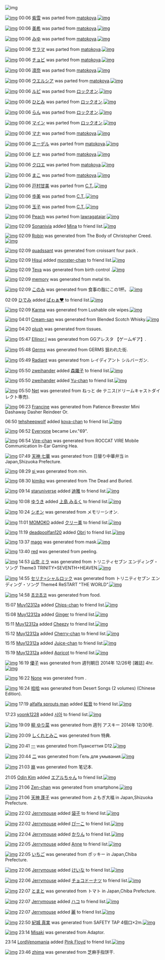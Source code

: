 ![img](http://gdrive-cdn.herokuapp.com/get/0B-nxIpt4DE2TdGhPalFPcFpSY0E/512px-barcode.png)

[![img](http://www.deviantsart.com/1a6hi52.png)](http://www.barcodekanojo.com/kanojo/2558463/%E7%B4%AB%E9%9B%AA) 00:06 [紫雪](http://www.barcodekanojo.com/kanojo/2558463/%E7%B4%AB%E9%9B%AA) was parted from [matokoya](http://www.barcodekanojo.com/kanojo/2558463/%E7%B4%AB%E9%9B%AA).[![img](http://www.deviantsart.com/2qe0j45.jpeg)](http://www.barcodekanojo.com/user/24932/matokoya) 

[![img](http://www.deviantsart.com/1b6iqr9.png)](http://www.barcodekanojo.com/kanojo/1666515/%E7%BE%8E%E5%B8%8C) 00:06 [美希](http://www.barcodekanojo.com/kanojo/1666515/%E7%BE%8E%E5%B8%8C) was parted from [matokoya](http://www.barcodekanojo.com/kanojo/1666515/%E7%BE%8E%E5%B8%8C).[![img](http://www.deviantsart.com/2qe0j45.jpeg)](http://www.barcodekanojo.com/user/24932/matokoya) 

[![img](http://www.deviantsart.com/toib5a.png)](http://www.barcodekanojo.com/kanojo/1786671/%E3%81%BF%E3%82%86) 00:06 [みゆ](http://www.barcodekanojo.com/kanojo/1786671/%E3%81%BF%E3%82%86) was parted from [matokoya](http://www.barcodekanojo.com/kanojo/1786671/%E3%81%BF%E3%82%86).[![img](http://www.deviantsart.com/2qe0j45.jpeg)](http://www.barcodekanojo.com/user/24932/matokoya) 

[![img](http://www.deviantsart.com/2lq10qf.png)](http://www.barcodekanojo.com/kanojo/3097957/%E3%82%B5%E3%83%A9%E3%83%9E) 00:06 [サラマ](http://www.barcodekanojo.com/kanojo/3097957/%E3%82%B5%E3%83%A9%E3%83%9E) was parted from [matokoya](http://www.barcodekanojo.com/kanojo/3097957/%E3%82%B5%E3%83%A9%E3%83%9E).[![img](http://www.deviantsart.com/2qe0j45.jpeg)](http://www.barcodekanojo.com/user/24932/matokoya) 

[![img](http://www.deviantsart.com/34mi8uk.png)](http://www.barcodekanojo.com/kanojo/2355271/%E3%83%81%E3%83%A7%E3%83%93) 00:06 [チョビ](http://www.barcodekanojo.com/kanojo/2355271/%E3%83%81%E3%83%A7%E3%83%93) was parted from [matokoya](http://www.barcodekanojo.com/kanojo/2355271/%E3%83%81%E3%83%A7%E3%83%93).[![img](http://www.deviantsart.com/2qe0j45.jpeg)](http://www.barcodekanojo.com/user/24932/matokoya) 

[![img](http://www.deviantsart.com/tuj3m4.png)](http://www.barcodekanojo.com/kanojo/1820326/%E5%87%9B%E5%A5%88) 00:06 [凛奈](http://www.barcodekanojo.com/kanojo/1820326/%E5%87%9B%E5%A5%88) was parted from [matokoya](http://www.barcodekanojo.com/kanojo/1820326/%E5%87%9B%E5%A5%88).[![img](http://www.deviantsart.com/2qe0j45.jpeg)](http://www.barcodekanojo.com/user/24932/matokoya) 

[![img](http://www.deviantsart.com/1rjiagc.png)](http://www.barcodekanojo.com/kanojo/2294108/%E3%82%A6%E3%82%A8%E3%83%AB%E3%82%B7%E3%82%A2) 00:06 [ウエルシア](http://www.barcodekanojo.com/kanojo/2294108/%E3%82%A6%E3%82%A8%E3%83%AB%E3%82%B7%E3%82%A2) was parted from [matokoya](http://www.barcodekanojo.com/kanojo/2294108/%E3%82%A6%E3%82%A8%E3%83%AB%E3%82%B7%E3%82%A2).[![img](http://www.deviantsart.com/2qe0j45.jpeg)](http://www.barcodekanojo.com/user/24932/matokoya) 

[![img](http://www.deviantsart.com/17h0q6f.png)](http://www.barcodekanojo.com/kanojo/3060664/%E3%83%AB%E3%83%94) 00:06 [ルピ](http://www.barcodekanojo.com/kanojo/3060664/%E3%83%AB%E3%83%94) was parted from [ロックオン](http://www.barcodekanojo.com/kanojo/3060664/%E3%83%AB%E3%83%94).[![img](http://www.deviantsart.com/2musf1g.jpeg)](http://www.barcodekanojo.com/user/241643/%E3%83%AD%E3%83%83%E3%82%AF%E3%82%AA%E3%83%B3) 

[![img](http://www.deviantsart.com/21l1a9g.png)](http://www.barcodekanojo.com/kanojo/3060637/%E3%81%B2%E3%81%A8%E3%81%BF) 00:06 [ひとみ](http://www.barcodekanojo.com/kanojo/3060637/%E3%81%B2%E3%81%A8%E3%81%BF) was parted from [ロックオン](http://www.barcodekanojo.com/kanojo/3060637/%E3%81%B2%E3%81%A8%E3%81%BF).[![img](http://www.deviantsart.com/2musf1g.jpeg)](http://www.barcodekanojo.com/user/241643/%E3%83%AD%E3%83%83%E3%82%AF%E3%82%AA%E3%83%B3) 

[![img](http://www.deviantsart.com/1a6cmdt.png)](http://www.barcodekanojo.com/kanojo/3060662/%E3%82%89%E3%82%93) 00:06 [らん](http://www.barcodekanojo.com/kanojo/3060662/%E3%82%89%E3%82%93) was parted from [ロックオン](http://www.barcodekanojo.com/kanojo/3060662/%E3%82%89%E3%82%93).[![img](http://www.deviantsart.com/2musf1g.jpeg)](http://www.barcodekanojo.com/user/241643/%E3%83%AD%E3%83%83%E3%82%AF%E3%82%AA%E3%83%B3) 

[![img](http://www.deviantsart.com/24jp58k.png)](http://www.barcodekanojo.com/kanojo/3053598/%E3%83%9E%E3%82%A4%E3%83%B3) 00:06 [マイン](http://www.barcodekanojo.com/kanojo/3053598/%E3%83%9E%E3%82%A4%E3%83%B3) was parted from [ロックオン](http://www.barcodekanojo.com/kanojo/3053598/%E3%83%9E%E3%82%A4%E3%83%B3).[![img](http://www.deviantsart.com/2musf1g.jpeg)](http://www.barcodekanojo.com/user/241643/%E3%83%AD%E3%83%83%E3%82%AF%E3%82%AA%E3%83%B3) 

[![img](http://www.deviantsart.com/39pppi4.png)](http://www.barcodekanojo.com/kanojo/2257694/%E3%83%9E%E3%83%8A) 00:06 [マナ](http://www.barcodekanojo.com/kanojo/2257694/%E3%83%9E%E3%83%8A) was parted from [matokoya](http://www.barcodekanojo.com/kanojo/2257694/%E3%83%9E%E3%83%8A).[![img](http://www.deviantsart.com/2qe0j45.jpeg)](http://www.barcodekanojo.com/user/24932/matokoya) 

[![img](http://www.deviantsart.com/171kcc9.png)](http://www.barcodekanojo.com/kanojo/1808751/%E3%82%A8%E3%83%BC%E3%83%87%E3%83%AB) 00:06 [エーデル](http://www.barcodekanojo.com/kanojo/1808751/%E3%82%A8%E3%83%BC%E3%83%87%E3%83%AB) was parted from [matokoya](http://www.barcodekanojo.com/kanojo/1808751/%E3%82%A8%E3%83%BC%E3%83%87%E3%83%AB).[![img](http://www.deviantsart.com/2qe0j45.jpeg)](http://www.barcodekanojo.com/user/24932/matokoya) 

[![img](http://www.deviantsart.com/3lt8k7.png)](http://www.barcodekanojo.com/kanojo/2592108/%E3%83%92%E3%83%8A) 00:06 [ヒナ](http://www.barcodekanojo.com/kanojo/2592108/%E3%83%92%E3%83%8A) was parted from [matokoya](http://www.barcodekanojo.com/kanojo/2592108/%E3%83%92%E3%83%8A).[![img](http://www.deviantsart.com/2qe0j45.jpeg)](http://www.barcodekanojo.com/user/24932/matokoya) 

[![img](http://www.deviantsart.com/2177idt.png)](http://www.barcodekanojo.com/kanojo/3149633/%E3%82%AF%E3%83%AD%E3%82%A8) 00:06 [クロエ](http://www.barcodekanojo.com/kanojo/3149633/%E3%82%AF%E3%83%AD%E3%82%A8) was parted from [matokoya](http://www.barcodekanojo.com/kanojo/3149633/%E3%82%AF%E3%83%AD%E3%82%A8).[![img](http://www.deviantsart.com/2qe0j45.jpeg)](http://www.barcodekanojo.com/user/24932/matokoya) 

[![img](http://www.deviantsart.com/1d86272.png)](http://www.barcodekanojo.com/kanojo/3086581/%E3%81%BE%E3%81%93) 00:06 [まこ](http://www.barcodekanojo.com/kanojo/3086581/%E3%81%BE%E3%81%93) was parted from [matokoya](http://www.barcodekanojo.com/kanojo/3086581/%E3%81%BE%E3%81%93).[![img](http://www.deviantsart.com/2qe0j45.jpeg)](http://www.barcodekanojo.com/user/24932/matokoya) 

[![img](http://www.deviantsart.com/27fgsj7.png)](http://www.barcodekanojo.com/kanojo/2537147/%E6%88%B8%E6%9D%91%E7%94%98%E7%BE%8E) 00:06 [戸村甘美](http://www.barcodekanojo.com/kanojo/2537147/%E6%88%B8%E6%9D%91%E7%94%98%E7%BE%8E) was parted from [C.T.](http://www.barcodekanojo.com/kanojo/2537147/%E6%88%B8%E6%9D%91%E7%94%98%E7%BE%8E).[![img](http://www.deviantsart.com/fhrc6a.jpeg)](http://www.barcodekanojo.com/user/272165/C.T.) 

[![img](http://www.deviantsart.com/e2uhbc.png)](http://www.barcodekanojo.com/kanojo/2536990/%E6%AD%A9%E7%BE%8E) 00:06 [歩美](http://www.barcodekanojo.com/kanojo/2536990/%E6%AD%A9%E7%BE%8E) was parted from [C.T.](http://www.barcodekanojo.com/kanojo/2536990/%E6%AD%A9%E7%BE%8E).[![img](http://www.deviantsart.com/fhrc6a.jpeg)](http://www.barcodekanojo.com/user/272165/C.T.) 

[![img](http://www.deviantsart.com/28su977.png)](http://www.barcodekanojo.com/kanojo/2537289/%E7%8E%89%E5%AD%90) 00:06 [玉子](http://www.barcodekanojo.com/kanojo/2537289/%E7%8E%89%E5%AD%90) was parted from [C.T.](http://www.barcodekanojo.com/kanojo/2537289/%E7%8E%89%E5%AD%90).[![img](http://www.deviantsart.com/fhrc6a.jpeg)](http://www.barcodekanojo.com/user/272165/C.T.) 

[![img](http://www.deviantsart.com/2ghfj43.png)](http://www.barcodekanojo.com/kanojo/3064357/Peach) 00:06 [Peach](http://www.barcodekanojo.com/kanojo/3064357/Peach) was parted from [lawragatajar](http://www.barcodekanojo.com/kanojo/3064357/Peach).[![img](http://www.deviantsart.com/37lcil4.jpeg)](http://www.barcodekanojo.com/user/270408/lawragatajar) 

[![img](http://www.deviantsart.com/r998st.jpeg)](http://www.barcodekanojo.com/user/480750/Sonanivia) 02:09 [Sonanivia](http://www.barcodekanojo.com/user/480750/Sonanivia) added [Mina](http://www.barcodekanojo.com/kanojo/331598/Mina) to friend list.[![img](http://www.deviantsart.com/f8p62n.png)](http://www.barcodekanojo.com/kanojo/331598/Mina) 

[![img](http://www.deviantsart.com/2jthv0r.png)](http://www.barcodekanojo.com/kanojo/3190555/Robin) 02:09 [Robin](http://www.barcodekanojo.com/kanojo/3190555/Robin) was generated from The Body of Christopher Creed.[![img](http://www.deviantsart.com/2fpkdij.jpeg)](http://www.barcodekanojo.com/product_images/barcode/6010421/1418833082/The%20Body%20of%20Christopher%20Creed.jpg) 

[![img](http://www.deviantsart.com/36g0hsn.png)](http://www.barcodekanojo.com/kanojo/3190556/quadssant) 02:09 [quadssant](http://www.barcodekanojo.com/kanojo/3190556/quadssant) was generated from croissant four pack .

[![img](http://www.deviantsart.com/3nbf7op.jpeg)](http://www.barcodekanojo.com/user/350162/Hisui) 02:09 [Hisui](http://www.barcodekanojo.com/user/350162/Hisui) added [monster-chan](http://www.barcodekanojo.com/kanojo/2538526/monster-chan) to friend list.[![img](http://www.deviantsart.com/3a1e10j.png)](http://www.barcodekanojo.com/kanojo/2538526/monster-chan) 

[![img](http://www.deviantsart.com/33tudk6.png)](http://www.barcodekanojo.com/kanojo/3190557/Teva) 02:09 [Teva](http://www.barcodekanojo.com/kanojo/3190557/Teva) was generated from birth control .[![img](http://www.deviantsart.com/2clvq0o.jpeg)](http://www.barcodekanojo.com/product_images/barcode/1798423/1297909753/seasonique.jpg) 

[![img](http://www.deviantsart.com/61rlhe.png)](http://www.barcodekanojo.com/kanojo/3190558/memory) 02:09 [memory](http://www.barcodekanojo.com/kanojo/3190558/memory) was generated from metal tin.

[![img](http://www.deviantsart.com/3il3902.png)](http://www.barcodekanojo.com/kanojo/3190559/%E3%81%93%E3%81%AE%E3%81%BF) 02:09 [このみ](http://www.barcodekanojo.com/kanojo/3190559/%E3%81%93%E3%81%AE%E3%81%BF) was generated from 食事の脂にこの1杯。.[![img](http://www.deviantsart.com/3oi34h9.jpeg)](http://www.barcodekanojo.com/product_images/barcode/2255055/1303034305/%E9%A3%9F%E4%BA%8B%E3%81%AE%E8%84%82%E3%81%AB%E3%81%93%E3%81%AE1%E6%9C%AC%E3%80%82.jpg) 

02:09 [ひでみ](http://www.barcodekanojo.com/user/348970/%E3%81%B2%E3%81%A7%E3%81%BF) added [ぱゎぁ♥](http://www.barcodekanojo.com/kanojo/2880602/%E3%81%B1%E3%82%8E%E3%81%81%E2%99%A5) to friend list.[![img](http://www.deviantsart.com/15d6nn9.png)](http://www.barcodekanojo.com/kanojo/2880602/%E3%81%B1%E3%82%8E%E3%81%81%E2%99%A5) 

[![img](http://www.deviantsart.com/1jkc8cf.png)](http://www.barcodekanojo.com/kanojo/3190560/Karma) 02:09 [Karma](http://www.barcodekanojo.com/kanojo/3190560/Karma) was generated from Lushable oile wipes.[![img](http://www.deviantsart.com/2mtafg3.jpeg)](http://www.barcodekanojo.com/product_images/barcode/6010427/1418835535/Lushable%20oile%20wipes.jpg) 

[![img](http://www.deviantsart.com/2lqqh22.png)](http://www.barcodekanojo.com/kanojo/3190561/Cream-san) 04:01 [Cream-san](http://www.barcodekanojo.com/kanojo/3190561/Cream-san) was generated from Blended Scotch Whisky.[![img](http://www.deviantsart.com/dmi8bb.jpeg)](http://www.barcodekanojo.com/product_images/barcode/6010428/1418842841/Blended%20Scotch%20Whisky.jpg) 

[![img](http://www.deviantsart.com/1cfmgjv.png)](http://www.barcodekanojo.com/kanojo/3190562/plush) 04:20 [plush](http://www.barcodekanojo.com/kanojo/3190562/plush) was generated from tissues.

[![img](http://www.deviantsart.com/tcqa3v.png)](http://www.barcodekanojo.com/kanojo/3190563/Ellinor%20I) 05:47 [Ellinor I](http://www.barcodekanojo.com/kanojo/3190563/Ellinor%20I) was generated from GGアレスタ 【ゲームギア】.

[![img](http://www.deviantsart.com/269d23n.png)](http://www.barcodekanojo.com/kanojo/3190564/Germs) 05:48 [Germs](http://www.barcodekanojo.com/kanojo/3190564/Germs) was generated from GERMS 狙われた街.

[![img](http://www.deviantsart.com/2u16jab.png)](http://www.barcodekanojo.com/kanojo/3190565/Radiant) 05:49 [Radiant](http://www.barcodekanojo.com/kanojo/3190565/Radiant) was generated from レイディアント シルバーガン.

[![img](http://www.deviantsart.com/76tmjq.jpeg)](http://www.barcodekanojo.com/user/499169/zweihander) 05:50 [zweihander](http://www.barcodekanojo.com/user/499169/zweihander) added [森羅子](http://www.barcodekanojo.com/kanojo/66385/%E6%A3%AE%E7%BE%85%E5%AD%90) to friend list.[![img](http://www.deviantsart.com/33k641b.png)](http://www.barcodekanojo.com/kanojo/66385/%E6%A3%AE%E7%BE%85%E5%AD%90) 

[![img](http://www.deviantsart.com/76tmjq.jpeg)](http://www.barcodekanojo.com/user/499169/zweihander) 05:50 [zweihander](http://www.barcodekanojo.com/user/499169/zweihander) added [Yu-chan](http://www.barcodekanojo.com/kanojo/2955240/Yu-chan) to friend list.[![img](http://www.deviantsart.com/uh9idn.png)](http://www.barcodekanojo.com/kanojo/2955240/Yu-chan) 

[![img](http://www.deviantsart.com/28rgeik.png)](http://www.barcodekanojo.com/kanojo/3190566/Net) 05:50 [Net](http://www.barcodekanojo.com/kanojo/3190566/Net) was generated from ねっと de テニス(ドリームキャストダイレクト専売).

[![img](http://www.deviantsart.com/3pf330r.png)](http://www.barcodekanojo.com/kanojo/3190567/Francine) 06:23 [Francine](http://www.barcodekanojo.com/kanojo/3190567/Francine) was generated from Patience Brewster Mini Dashaway Dasher Reindeer Or.

06:50 [tehsheepwolf](http://www.barcodekanojo.com/user/499171/tehsheepwolf) added [kova-chan](http://www.barcodekanojo.com/kanojo/2398465/kova-chan) to friend list.[![img](http://www.deviantsart.com/1cmlvt5.png)](http://www.barcodekanojo.com/kanojo/2398465/kova-chan) 

[![img](http://www.deviantsart.com/3cp16cr.jpeg)](http://www.barcodekanojo.com/user/229080/Everyone) 06:52 [Everyone](http://www.barcodekanojo.com/user/229080/Everyone) became Lev."69".

[![img](http://www.deviantsart.com/12cp9hc.png)](http://www.barcodekanojo.com/kanojo/3190568/Vire-chan) 06:54 [Vire-chan](http://www.barcodekanojo.com/kanojo/3190568/Vire-chan) was generated from ROCCAT VIRE Mobile Communication In-Ear Gaming Hea.

[![img](http://www.deviantsart.com/37kimtq.png)](http://www.barcodekanojo.com/kanojo/3190569/%E5%A4%A9%E7%A5%9E%20%E4%B8%83%E8%8F%AF) 07:49 [天神 七華](http://www.barcodekanojo.com/kanojo/3190569/%E5%A4%A9%E7%A5%9E%20%E4%B8%83%E8%8F%AF) was generated from 日替り中華弁当 in Japan,Shizuoka Prefecture.

[![img](http://www.deviantsart.com/31ou42v.png)](http://www.barcodekanojo.com/kanojo/3190570/si%20) 08:29 [si ](http://www.barcodekanojo.com/kanojo/3190570/si%20) was generated from min.

[![img](http://www.deviantsart.com/25sv6du.png)](http://www.barcodekanojo.com/kanojo/3190571/kimiko) 08:30 [kimiko](http://www.barcodekanojo.com/kanojo/3190571/kimiko) was generated from The Dead and Buried.

[![img](http://www.deviantsart.com/i7qv40.jpeg)](http://www.barcodekanojo.com/user/495993/staruniverse) 09:14 [staruniverse](http://www.barcodekanojo.com/user/495993/staruniverse) added [迪雅](http://www.barcodekanojo.com/kanojo/2602797/%E8%BF%AA%E9%9B%85) to friend list.[![img](http://www.deviantsart.com/3kdlqmj.png)](http://www.barcodekanojo.com/kanojo/2602797/%E8%BF%AA%E9%9B%85) 

[![img](http://www.deviantsart.com/3n8l8ua.jpeg)](http://www.barcodekanojo.com/user/477606/%E3%82%86%E3%81%86%E3%81%8D) 10:08 [ゆうき](http://www.barcodekanojo.com/user/477606/%E3%82%86%E3%81%86%E3%81%8D) added [上島 みるく](http://www.barcodekanojo.com/kanojo/3166604/%E4%B8%8A%E5%B3%B6%20%E3%81%BF%E3%82%8B%E3%81%8F) to friend list.[![img](http://www.deviantsart.com/r3f7en.png)](http://www.barcodekanojo.com/kanojo/3166604/%E4%B8%8A%E5%B3%B6%20%E3%81%BF%E3%82%8B%E3%81%8F) 

[![img](http://www.deviantsart.com/16p76t9.png)](http://www.barcodekanojo.com/kanojo/3190572/%E3%82%B7%E3%82%AA%E3%83%B3) 10:24 [シオン](http://www.barcodekanojo.com/kanojo/3190572/%E3%82%B7%E3%82%AA%E3%83%B3) was generated from メモリーシオン.

[![img](http://www.deviantsart.com/117ca48.jpeg)](http://www.barcodekanojo.com/user/294413/MOMOKO) 11:01 [MOMOKO](http://www.barcodekanojo.com/user/294413/MOMOKO) added [クリー美](http://www.barcodekanojo.com/kanojo/655894/%E3%82%AF%E3%83%AA%E3%83%BC%E7%BE%8E) to friend list.[![img](http://www.deviantsart.com/301165d.png)](http://www.barcodekanojo.com/kanojo/655894/%E3%82%AF%E3%83%AA%E3%83%BC%E7%BE%8E) 

[![img](http://www.deviantsart.com/1lbdrhf.jpeg)](http://www.barcodekanojo.com/user/490365/deadpoolfan120) 11:19 [deadpoolfan120](http://www.barcodekanojo.com/user/490365/deadpoolfan120) added [Obri](http://www.barcodekanojo.com/kanojo/2628801/Obri) to friend list.[![img](http://www.deviantsart.com/3n0183r.png)](http://www.barcodekanojo.com/kanojo/2628801/Obri) 

[![img](http://www.deviantsart.com/252brdh.png)](http://www.barcodekanojo.com/kanojo/3190573/mago) 13:37 [mago](http://www.barcodekanojo.com/kanojo/3190573/mago) was generated from mask.[![img](http://www.deviantsart.com/2s4ojg3.jpeg)](http://www.barcodekanojo.com/product_images/barcode/4674845/1371971801/wine%20jelly%20mask.jpg) 

[![img](http://www.deviantsart.com/2itblc6.png)](http://www.barcodekanojo.com/kanojo/3190574/red) 13:40 [red](http://www.barcodekanojo.com/kanojo/3190574/red) was generated from peeling.

[![img](http://www.deviantsart.com/3ak1n7o.png)](http://www.barcodekanojo.com/kanojo/3190575/%E5%B1%B1%E5%A5%88%20%E3%83%9F%E3%83%A9) 14:53 [山奈 ミラ](http://www.barcodekanojo.com/kanojo/3190575/%E5%B1%B1%E5%A5%88%20%E3%83%9F%E3%83%A9) was generated from トリニティセブン エンディング・ソング Theme3 TRINITY×SEVENTH+HEAVEN.[![img](http://www.deviantsart.com/3a31gec.jpeg)](http://www.barcodekanojo.com/product_images/barcode/6010449/1418881972/50x50x,PE3,P83,P88,PE3,P83,PAA,PE3,P83,P8B,PE3,P83,P86,PE3,P82,PA3,PE3,P82,PBB,PE3,P83,P96,PE3,P83,PB3,P20,PE3,P82,PA8,PE3,P83,PB3,PE3,P83,P87,PE3,P82,PA3,PE3,P83,PB3,PE3,P82,PB0,PE3,P83,PBB,PE3,P82,PBD,PE3,P83,PB3,PE3,P82,PB0,P20Theme3,P20TRINITY,PC3,P97SEVENTH,P2BHEAVEN.jpg,qw=88,ah=88.pagespeed.ic.br3g3nfslk.jpg) 

[![img](http://www.deviantsart.com/2cdgqhi.png)](http://www.barcodekanojo.com/kanojo/3190576/%E3%82%BB%E3%83%AA%E3%83%8A%3D%E3%82%B7%E3%83%A3%E3%83%AB%E3%83%AD%E3%83%83%E3%82%AF) 14:55 [セリナ=シャルロック](http://www.barcodekanojo.com/kanojo/3190576/%E3%82%BB%E3%83%AA%E3%83%8A%3D%E3%82%B7%E3%83%A3%E3%83%AB%E3%83%AD%E3%83%83%E3%82%AF) was generated from トリニティセブン エンディング・ソング Theme4 ReSTART "THE WORLD".[![img](http://www.deviantsart.com/223hacm.jpeg)](http://www.barcodekanojo.com/product_images/barcode/6010450/1418882103/50x50x,PE3,P83,P88,PE3,P83,PAA,PE3,P83,P8B,PE3,P83,P86,PE3,P82,PA3,PE3,P82,PBB,PE3,P83,P96,PE3,P83,PB3,P20,PE3,P82,PA8,PE3,P83,PB3,PE3,P83,P87,PE3,P82,PA3,PE3,P83,PB3,PE3,P82,PB0,PE3,P83,PBB,PE3,P82,PBD,PE3,P83,PB3,PE3,P82,PB0,P20Theme4,P20ReSTART,P20,P22THE,P20WORLD,P22.jpg,qw=88,ah=88.pagespeed.ic.SWRpJ-GMeU.jpg) 

[![img](http://www.deviantsart.com/3ntkms2.png)](http://www.barcodekanojo.com/kanojo/3190577/%EC%B4%88%EC%BD%94%EC%B4%88%EC%BD%94) 14:58 [초코초코](http://www.barcodekanojo.com/kanojo/3190577/%EC%B4%88%EC%BD%94%EC%B4%88%EC%BD%94) was generated from food.

15:07 [Muy12312a](http://www.barcodekanojo.com/user/496990/Muy12312a) added [Chips-chan](http://www.barcodekanojo.com/kanojo/2767383/Chips-chan) to friend list.[![img](http://www.deviantsart.com/121fk5s.png)](http://www.barcodekanojo.com/kanojo/2767383/Chips-chan) 

15:08 [Muy12312a](http://www.barcodekanojo.com/user/496990/Muy12312a) added [Ginger](http://www.barcodekanojo.com/kanojo/2652730/Ginger) to friend list.[![img](http://www.deviantsart.com/3lbqbu7.png)](http://www.barcodekanojo.com/kanojo/2652730/Ginger) 

15:11 [Muy12312a](http://www.barcodekanojo.com/user/496990/Muy12312a) added [Cheezy](http://www.barcodekanojo.com/kanojo/2700596/Cheezy) to friend list.[![img](http://www.deviantsart.com/3k6h4us.png)](http://www.barcodekanojo.com/kanojo/2700596/Cheezy) 

15:12 [Muy12312a](http://www.barcodekanojo.com/user/496990/Muy12312a) added [Cherry-chan](http://www.barcodekanojo.com/kanojo/2654721/Cherry-chan) to friend list.[![img](http://www.deviantsart.com/cl8toq.png)](http://www.barcodekanojo.com/kanojo/2654721/Cherry-chan) 

15:15 [Muy12312a](http://www.barcodekanojo.com/user/496990/Muy12312a) added [Juice-chan](http://www.barcodekanojo.com/kanojo/2652811/Juice-chan) to friend list.[![img](http://www.deviantsart.com/29upcgn.png)](http://www.barcodekanojo.com/kanojo/2652811/Juice-chan) 

15:19 [Muy12312a](http://www.barcodekanojo.com/user/496990/Muy12312a) added [Apricot](http://www.barcodekanojo.com/kanojo/2630069/Apricot) to friend list.[![img](http://www.deviantsart.com/28bvlvs.png)](http://www.barcodekanojo.com/kanojo/2630069/Apricot) 

[![img](http://www.deviantsart.com/2k307ov.png)](http://www.barcodekanojo.com/kanojo/3190578/%E5%84%AA%E5%AD%90) 16:19 [優子](http://www.barcodekanojo.com/kanojo/3190578/%E5%84%AA%E5%AD%90) was generated from 週刊朝日 2014年 12/26号 [雑誌] 4hr.[![img](http://www.deviantsart.com/2i28b5p.jpeg)](http://www.barcodekanojo.com/product_images/barcode/6010458/1418887126/%E9%80%B1%E5%88%8A%E6%9C%9D%E6%97%A5%202014%E5%B9%B4%2012%2F26%E5%8F%B7%20%5B%E9%9B%91%E8%AA%8C%5D%204hr.jpg) 

[![img](http://www.deviantsart.com/e755el.png)](http://www.barcodekanojo.com/kanojo/3190579/%F0%9F%98%84) 16:22 [None](http://www.barcodekanojo.com/kanojo/3190579/%F0%9F%98%84) was generated from .

[![img](http://www.deviantsart.com/3ok7ctd.png)](http://www.barcodekanojo.com/kanojo/3190580/%E5%93%88%E5%93%88) 16:24 [哈哈](http://www.barcodekanojo.com/kanojo/3190580/%E5%93%88%E5%93%88) was generated from Desert Songs (2 volumes) (Chinese Edition).

[![img](http://www.deviantsart.com/28hgpcg.jpeg)](http://www.barcodekanojo.com/user/411332/alfalfa%20sprouts%20man) 17:19 [alfalfa sprouts man](http://www.barcodekanojo.com/user/411332/alfalfa%20sprouts%20man) added [紅音](http://www.barcodekanojo.com/kanojo/2698411/%E7%B4%85%E9%9F%B3) to friend list.[![img](http://www.deviantsart.com/2271krg.png)](http://www.barcodekanojo.com/kanojo/2698411/%E7%B4%85%E9%9F%B3) 

17:23 [yoonk1228](http://www.barcodekanojo.com/user/463731/yoonk1228) added [시아](http://www.barcodekanojo.com/kanojo/3185872/%EC%8B%9C%EC%95%84) to friend list.[![img](http://www.deviantsart.com/35ne0t8.png)](http://www.barcodekanojo.com/kanojo/3185872/%EC%8B%9C%EC%95%84) 

[![img](http://www.deviantsart.com/15ept37.png)](http://www.barcodekanojo.com/kanojo/3190581/%E6%9F%B3%20%E3%82%86%E3%82%8A%E8%8F%9C) 19:09 [柳 ゆり菜](http://www.barcodekanojo.com/kanojo/3190581/%E6%9F%B3%20%E3%82%86%E3%82%8A%E8%8F%9C) was generated from 週刊 アスキー 2014年 12/30号.

[![img](http://www.deviantsart.com/3f28ll7.png)](http://www.barcodekanojo.com/kanojo/3190582/%E3%81%97%E3%81%8F%E3%82%8C%E3%81%A8%E3%81%BF%E3%81%93) 20:09 [しくれとみこ](http://www.barcodekanojo.com/kanojo/3190582/%E3%81%97%E3%81%8F%E3%82%8C%E3%81%A8%E3%81%BF%E3%81%93) was generated from 特典.

[![img](http://www.deviantsart.com/ugo3nk.png)](http://www.barcodekanojo.com/kanojo/3190583/%E4%B8%80) 20:41 [一](http://www.barcodekanojo.com/kanojo/3190583/%E4%B8%80) was generated from Пуансеттия D12.[![img](http://www.deviantsart.com/3bthk1g.jpeg)](http://www.barcodekanojo.com/product_images/barcode/6010465/1418902827/50x50x,PD0,P9F,PD1,P83,PD0,PB0,PD0,PBD,PD1,P81,PD0,PB5,PD1,P82,PD1,P82,PD0,PB8,PD1,P8F,P20D12.jpg,qw=88,ah=88.pagespeed.ic.803Pyjrkjl.jpg) 

[![img](http://www.deviantsart.com/3hdcjhf.png)](http://www.barcodekanojo.com/kanojo/3190584/%E4%BA%8C) 20:44 [二](http://www.barcodekanojo.com/kanojo/3190584/%E4%BA%8C) was generated from Гель для умывания.[![img](http://www.deviantsart.com/50h2tt.jpeg)](http://www.barcodekanojo.com/product_images/barcode/6010466/1418903002/50x50x,PD0,P93,PD0,PB5,PD0,PBB,PD1,P8C,P20,PD0,PB4,PD0,PBB,PD1,P8F,P20,PD1,P83,PD0,PBC,PD1,P8B,PD0,PB2,PD0,PB0,PD0,PBD,PD0,PB8,PD1,P8F.jpg,qw=88,ah=88.pagespeed.ic.W2zSUdl90I.jpg) 

[![img](http://www.deviantsart.com/39jm29g.png)](http://www.barcodekanojo.com/kanojo/3190585/%E5%B4%A9) 21:03 [崩](http://www.barcodekanojo.com/kanojo/3190585/%E5%B4%A9) was generated from 笔记本.

21:05 [Odin Kim](http://www.barcodekanojo.com/user/456564/Odin%20Kim) added [エアルちゃん](http://www.barcodekanojo.com/kanojo/2640289/%E3%82%A8%E3%82%A2%E3%83%AB%E3%81%A1%E3%82%83%E3%82%93) to friend list.[![img](http://www.deviantsart.com/1fer78d.png)](http://www.barcodekanojo.com/kanojo/2640289/%E3%82%A8%E3%82%A2%E3%83%AB%E3%81%A1%E3%82%83%E3%82%93) 

[![img](http://www.deviantsart.com/2084nvp.png)](http://www.barcodekanojo.com/kanojo/3190586/Zen-chan) 21:06 [Zen-chan](http://www.barcodekanojo.com/kanojo/3190586/Zen-chan) was generated from smartphone.[![img](http://www.deviantsart.com/1q98cel.jpeg)](http://www.barcodekanojo.com/product_images/barcode/6010469/1418904339/50x50xsmartphone.jpg,qw=88,ah=88.pagespeed.ic.dXqRRH2kyu.jpg) 

[![img](http://www.deviantsart.com/29vk5hf.png)](http://www.barcodekanojo.com/kanojo/3190587/%E5%A4%A9%E7%A5%9E%20%E8%93%AC%E5%AD%90) 21:06 [天神 蓬子](http://www.barcodekanojo.com/kanojo/3190587/%E5%A4%A9%E7%A5%9E%20%E8%93%AC%E5%AD%90) was generated from よもぎ大福 in Japan,Shizuoka Prefecture.

[![img](http://www.deviantsart.com/3v33gp3.jpeg)](http://www.barcodekanojo.com/user/245002/Jerrymouse) 22:02 [Jerrymouse](http://www.barcodekanojo.com/user/245002/Jerrymouse) added [袋子](http://www.barcodekanojo.com/kanojo/3109074/%E8%A2%8B%E5%AD%90) to friend list.[![img](http://www.deviantsart.com/24phqoo.png)](http://www.barcodekanojo.com/kanojo/3109074/%E8%A2%8B%E5%AD%90) 

[![img](http://www.deviantsart.com/3v33gp3.jpeg)](http://www.barcodekanojo.com/user/245002/Jerrymouse) 22:02 [Jerrymouse](http://www.barcodekanojo.com/user/245002/Jerrymouse) added [ぴーこ](http://www.barcodekanojo.com/kanojo/2925907/%E3%81%B4%E3%83%BC%E3%81%93) to friend list.[![img](http://www.deviantsart.com/ncifkf.png)](http://www.barcodekanojo.com/kanojo/2925907/%E3%81%B4%E3%83%BC%E3%81%93) 

[![img](http://www.deviantsart.com/3v33gp3.jpeg)](http://www.barcodekanojo.com/user/245002/Jerrymouse) 22:04 [Jerrymouse](http://www.barcodekanojo.com/user/245002/Jerrymouse) added [かりん](http://www.barcodekanojo.com/kanojo/1206349/%E3%81%8B%E3%82%8A%E3%82%93) to friend list.[![img](http://www.deviantsart.com/1dnvq9i.png)](http://www.barcodekanojo.com/kanojo/1206349/%E3%81%8B%E3%82%8A%E3%82%93) 

[![img](http://www.deviantsart.com/3v33gp3.jpeg)](http://www.barcodekanojo.com/user/245002/Jerrymouse) 22:05 [Jerrymouse](http://www.barcodekanojo.com/user/245002/Jerrymouse) added [Anne](http://www.barcodekanojo.com/kanojo/10799/Anne) to friend list.[![img](http://www.deviantsart.com/mbal3g.png)](http://www.barcodekanojo.com/kanojo/10799/Anne) 

[![img](http://www.deviantsart.com/862ks5.png)](http://www.barcodekanojo.com/kanojo/3190588/%E3%81%84%E3%81%A1%E3%81%94) 22:05 [いちご](http://www.barcodekanojo.com/kanojo/3190588/%E3%81%84%E3%81%A1%E3%81%94) was generated from ポッキー in Japan,Chiba Prefecture.

[![img](http://www.deviantsart.com/3v33gp3.jpeg)](http://www.barcodekanojo.com/user/245002/Jerrymouse) 22:06 [Jerrymouse](http://www.barcodekanojo.com/user/245002/Jerrymouse) added [けいな](http://www.barcodekanojo.com/kanojo/374696/%E3%81%91%E3%81%84%E3%81%AA) to friend list.[![img](http://www.deviantsart.com/358rcb9.png)](http://www.barcodekanojo.com/kanojo/374696/%E3%81%91%E3%81%84%E3%81%AA) 

[![img](http://www.deviantsart.com/3v33gp3.jpeg)](http://www.barcodekanojo.com/user/245002/Jerrymouse) 22:06 [Jerrymouse](http://www.barcodekanojo.com/user/245002/Jerrymouse) added [チョコドーナツ](http://www.barcodekanojo.com/kanojo/613766/%E3%83%81%E3%83%A7%E3%82%B3%E3%83%89%E3%83%BC%E3%83%8A%E3%83%84) to friend list.[![img](http://www.deviantsart.com/1rda7ej.png)](http://www.barcodekanojo.com/kanojo/613766/%E3%83%81%E3%83%A7%E3%82%B3%E3%83%89%E3%83%BC%E3%83%8A%E3%83%84) 

[![img](http://www.deviantsart.com/tl593u.png)](http://www.barcodekanojo.com/kanojo/3190589/%E3%81%A8%E3%81%BE%E3%81%A8) 22:07 [とまと](http://www.barcodekanojo.com/kanojo/3190589/%E3%81%A8%E3%81%BE%E3%81%A8) was generated from トマト in Japan,Chiba Prefecture.

[![img](http://www.deviantsart.com/3v33gp3.jpeg)](http://www.barcodekanojo.com/user/245002/Jerrymouse) 22:07 [Jerrymouse](http://www.barcodekanojo.com/user/245002/Jerrymouse) added [ハコ](http://www.barcodekanojo.com/kanojo/2328230/%E3%83%8F%E3%82%B3) to friend list.[![img](http://www.deviantsart.com/29e3svk.png)](http://www.barcodekanojo.com/kanojo/2328230/%E3%83%8F%E3%82%B3) 

[![img](http://www.deviantsart.com/3v33gp3.jpeg)](http://www.barcodekanojo.com/user/245002/Jerrymouse) 22:07 [Jerrymouse](http://www.barcodekanojo.com/user/245002/Jerrymouse) added [麗](http://www.barcodekanojo.com/kanojo/2797019/%E9%BA%97) to friend list.[![img](http://www.deviantsart.com/19cve15.png)](http://www.barcodekanojo.com/kanojo/2797019/%E9%BA%97) 

[![img](http://www.deviantsart.com/35o3vlt.png)](http://www.barcodekanojo.com/kanojo/3190590/%E7%B4%80%E5%9F%8E%20%E7%9C%9F%E5%AE%9F) 22:50 [紀城 真実](http://www.barcodekanojo.com/kanojo/3190590/%E7%B4%80%E5%9F%8E%20%E7%9C%9F%E5%AE%9F) was generated from SAFETY TAP 4個口×2m.[![img](http://www.deviantsart.com/2kehl9h.jpeg)](http://www.barcodekanojo.com/product_images/barcode/6010481/1418910557/50x50xSAFETY,P20TAP,P204,PE5,P80,P8B,PE5,P8F,PA3,PC3,P972m.jpg,qw=88,ah=88.pagespeed.ic.IyHhtyBTfB.jpg) 

[![img](http://www.deviantsart.com/2auhche.png)](http://www.barcodekanojo.com/kanojo/3190591/Misaki) 23:14 [Misaki](http://www.barcodekanojo.com/kanojo/3190591/Misaki) was generated from Adaptor.

23:14 [LordVenomania](http://www.barcodekanojo.com/user/499188/LordVenomania) added [Pink Floyd](http://www.barcodekanojo.com/kanojo/3183698/Pink%20Floyd) to friend list.[![img](http://www.deviantsart.com/ecp8i1.png)](http://www.barcodekanojo.com/kanojo/3183698/Pink%20Floyd) 

[![img](http://www.deviantsart.com/9s8hg6.png)](http://www.barcodekanojo.com/kanojo/3190592/zhima) 23:46 [zhima](http://www.barcodekanojo.com/kanojo/3190592/zhima) was generated from 芝麻手指饼干.

